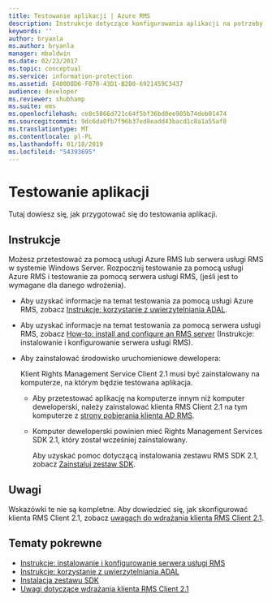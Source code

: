 ```yaml
---
title: Testowanie aplikacji | Azure RMS
description: Instrukcje dotyczące konfigurowania aplikacji na potrzeby testów.
keywords: ''
author: bryanla
ms.author: bryanla
manager: mbaldwin
ms.date: 02/23/2017
ms.topic: conceptual
ms.service: information-protection
ms.assetid: E480D8D6-F070-43D1-B2B0-6921459C3437
audience: developer
ms.reviewer: shubhamp
ms.suite: ems
ms.openlocfilehash: ce8c5866d721c64f5bf36bd0ee905b74deb01474
ms.sourcegitcommit: 9dc6da0fb7f96b37ed8eadd43bacd1c8a1a55af8
ms.translationtype: MT
ms.contentlocale: pl-PL
ms.lasthandoff: 01/18/2019
ms.locfileid: "54393695"
---
```

# <a name="testing-your-application"></a>Testowanie aplikacji

Tutaj dowiesz się, jak przygotować się do testowania aplikacji.

## <a name="instructions"></a>Instrukcje

Możesz przetestować za pomocą usługi Azure RMS lub serwera usługi RMS w systemie Windows Server.  Rozpocznij testowanie za pomocą usługi Azure RMS i testowanie za pomocą serwera usługi RMS, (jeśli jest to wymagane dla danego wdrożenia).

- Aby uzyskać informacje na temat testowania za pomocą usługi Azure RMS, zobacz [Instrukcje: korzystanie z uwierzytelniania ADAL](how-to-use-adal-authentication.md).
- Aby uzyskać informacje na temat testowania za pomocą serwera usługi RMS, zobacz [How-to: install and configure an RMS server](how-to-install-and-configure-an-rms-server.md) (Instrukcje: instalowanie i konfigurowanie serwera usługi RMS).
- Aby zainstalować środowisko uruchomieniowe dewelopera:

   Klient Rights Management Service Client 2.1 musi być zainstalowany na komputerze, na którym będzie testowana aplikacja.
  - Aby przetestować aplikację na komputerze innym niż komputer deweloperski, należy zainstalować klienta RMS Client 2.1 na tym komputerze z [strony pobierania klienta AD RMS](https://www.microsoft.com/download/details.aspx?id=38396).
  - Komputer deweloperski powinien mieć Rights Management Services SDK 2.1, który został wcześniej zainstalowany.

    Aby uzyskać pomoc dotyczącą instalowania zestawu RMS SDK 2.1, zobacz [Zainstaluj zestaw SDK](install-the-rms-sdk.md).

## <a name="remarks"></a>Uwagi

Wskazówki te nie są kompletne. Aby dowiedzieć się, jak skonfigurować klienta RMS Client 2.1, zobacz [uwagach do wdrażania klienta RMS Client 2.1](https://technet.microsoft.com/library/jj159267(WS.10).aspx).

## <a name="related-topics"></a>Tematy pokrewne

* [Instrukcje: instalowanie i konfigurowanie serwera usługi RMS](how-to-install-and-configure-an-rms-server.md)
* [Instrukcje: korzystanie z uwierzytelniania ADAL](how-to-use-adal-authentication.md)
* [Instalacja zestawu SDK](install-the-rms-sdk.md)
* [Uwagi dotyczące wdrażania klienta RMS Client 2.1](https://technet.microsoft.com/library/jj159267(WS.10).aspx)

